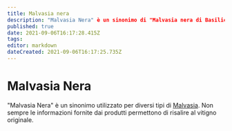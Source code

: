 ```yaml
---
title: Malvasia nera
description: "Malvasia Nera" è un sinonimo di "Malvasia nera di Basilicata".
published: true
date: 2021-09-06T16:17:28.415Z
tags: 
editor: markdown
dateCreated: 2021-09-06T16:17:25.735Z
---
```


# Malvasia Nera

"Malvasia Nera" è un sinonimo utilizzato per diversi tipi di [Malvasia](/vitigni/bacca-bianca/malvasia). Non sempre le informazioni fornite dai produtti permettono di risalire al vitigno originale.